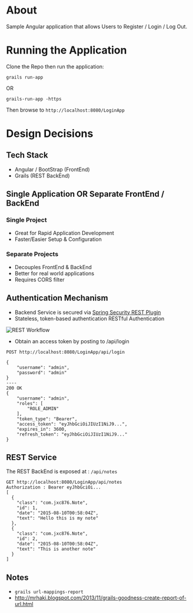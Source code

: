 # About

Sample Angular application that allows Users to Register / Login / Log Out. 

# Running the Application

Clone the Repo then run the application:

`grails run-app`

OR

`grails-run-app -https`

Then browse to `http://localhost:8080/LoginApp`


# Design Decisions

## Tech Stack

* Angular / BootStrap (FrontEnd)
* Grails (REST BackEnd)


## Single Application OR Separate FrontEnd / BackEnd

### Single Project

* Great for Rapid Application Development
* Faster/Easier Setup & Configuration

### Separate Projects

* Decouples FrontEnd & BackEnd
* Better for real world applications
* Requires CORS filter

## Authentication Mechanism 

* Backend Service is secured via [Spring Security REST Plugin](https://grails.org/plugin/spring-security-rest)
* Stateless, token-based authentication RESTful Authentication

![REST Workflow](http://alvarosanchez.github.io/grails-spring-security-rest/1.5.1/docs/img/rest.png)


* Obtain an access token by posting to /api/login

```
POST http://localhost:8080/LoginApp/api/login

{
    "username": "admin",
    "password": "admin"
}
----
200 OK
{
    "username": "admin",
    "roles": [
        "ROLE_ADMIN"
    ],
    "token_type": "Bearer",
    "access_token": "eyJhbGciOiJIUzI1NiJ9...",
    "expires_in": 3600,
    "refresh_token": "eyJhbGciOiJIUzI1NiJ9..."
}

```

## REST Service
 
The REST BackEnd is exposed at : `/api/notes`

```
GET http://localhost:8080/LoginApp/api/notes 
Authorization : Bearer eyJhbGciOi...
[
  {
    "class": "com.jxc876.Note",
    "id": 1,
    "date": "2015-08-10T00:58:04Z",
    "text": "Hello this is my note"
  },
  {
    "class": "com.jxc876.Note",
    "id": 2,
    "date": "2015-08-10T00:58:04Z",
    "text": "This is another note"
  }
]
```


## Notes

* `grails url-mappings-report`
* http://mrhaki.blogspot.com/2013/11/grails-goodness-create-report-of-url.html 

